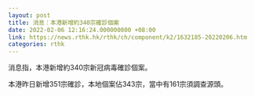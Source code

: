```yaml
---
layout: post
title: 消息：本港新增約340宗確診個案
date: 2022-02-06 12:16:24.000000000 +08:00
link: https://news.rthk.hk/rthk/ch/component/k2/1632185-20220206.htm
categories: rthk
---
```


消息指，本港新增約340宗新冠病毒確診個案。

本港昨日新增351宗確診，本地個案佔343宗，當中有161宗須調查源頭。
